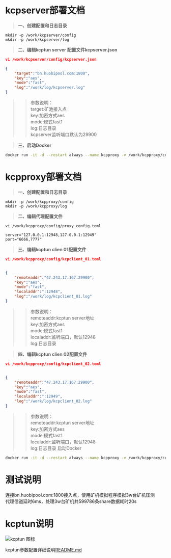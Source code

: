 # kcpserver部署文档
> **一、创建配置和日志目录**
```
mkdir -p /work/kcpserver/config
mkdir -p /work/kcpserver/log
```
>**二、编辑kcptun server 配置文件kcpserver.json**
```json
vi /work/kcpserver/config/kcpserver.json

{
    "target":"bn.huobipool.com:1800",
    "key":"aes", 
    "mode":"fast", 
    "log":"/work/log/kcpserver.log" 
}
```  


>> 参数说明：    
target:矿池接入点  
key:加密方式aes  
mode:模式fast1  
log:日志目录  
kcpserver监听端口默认为29900


> **三、启动Docker**
```bash
docker run -it -d --restart always --name kcpproxy -v /work/kcpproxy/config:/work/config -v /work/kcpproxy/log:/work/log --network=host registry.cn-hongkong.aliyuncs.com/huobipool-public/kcpserver:1.0
```


# kcpproxy部署文档
> **一、创建配置和日志目录**
```
mkdir -p /work/kcpproxy/config
mkdir -p /work/kcpproxy/log
```
> **二、编辑代理配置文件**
```
vi /work/kcpproxy/config/proxy_config.toml

server="127.0.0.1:12948,127.0.0.1:12949"
port="6666,7777"
```
>**三、编辑kcptun clien 01配置文件**
```json
vi /work/kcpproxy/config/kcpclient_01.toml


{
    "remoteaddr":"47.243.17.167:29900",
    "key":"aes",
    "mode":"fast",
    "localaddr":":12948",
    "log":"/work/log/kcpclient_01.log"
}
```  
>> 参数说明：  
remoteaddr:kcptun server地址  
key:加密方式aes  
mode:模式fast1  
localaddr:监听端口，默认12948  
log:日志目录  

  
> **四、编辑kcptun clien 02配置文件**
```json
vi /work/kcpproxy/config/kcpclient_02.toml


{
    "remoteaddr":"47.243.17.167:29900",
    "key":"aes",
    "mode":"fast",
    "localaddr":":12949",
    "log":"/work/log/kcpclient_02.log"
}
```
>> 参数说明：  
remoteaddr:kcptun server地址  
key:加密方式aes  
mode:模式fast1  
localaddr:监听端口，默认12948  
log:日志目录
> 启动Docker
```bash
docker run -it -d --restart always --name kcpproxy -v /work/kcpproxy/config:/work/config -v /work/kcpproxy/log:/work/log --network=host registry.cn-hongkong.aliyuncs.com/huobipool-public/kcpproxy:1.0
```
# 测试说明
连接bn.huobipool.com:1800接入点，使用矿机模拟程序模拟3w台矿机压测  
代理信道延时6ms，处理3w台矿机共599786条share数据耗时20s
# kcptun说明
![kcptun 图标](https://github.com/6612172/kcptun/raw/master/kcptun.png)  

kcptun参数配置详细说明[README.md](https://github.com/6612172/kcptun)
